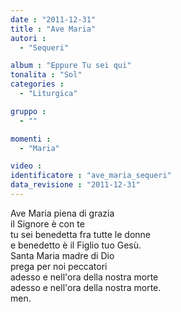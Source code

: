 ```yaml
---
date : "2011-12-31"
title : "Ave Maria"
autori : 
  - "Sequeri"

album : "Eppure Tu sei qui"
tonalita : "Sol"
categories : 
  - "Liturgica"

gruppo : 
  - ""

momenti : 
  - "Maria"

video : 
identificatore : "ave_maria_sequeri"
data_revisione : "2011-12-31"
---
```

  
  
  
Ave Maria piena di grazia   
il Signore è con te  
tu sei benedetta fra tutte le donne  
e benedetto è il Figlio tuo Gesù.  
Santa Maria madre di Dio  
prega per noi peccatori  
adesso e nell'ora della nostra morte  
adesso e nell'ora della nostra morte.  
men.  
  
  
  
  

